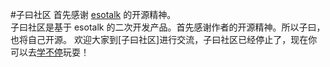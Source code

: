 #子曰社区
首先感谢 [esotalk](https://github.com/esotalk/esotalk) 的开源精神。  
子曰社区是基于 esotalk 的二次开发产品。首先感谢作者的开源精神。所以子曰，也将自己开源。
欢迎大家到[子曰社区]进行交流，子曰社区已经停止了，现在你可以去[学不停](http://xuebuting.com)玩耍！
